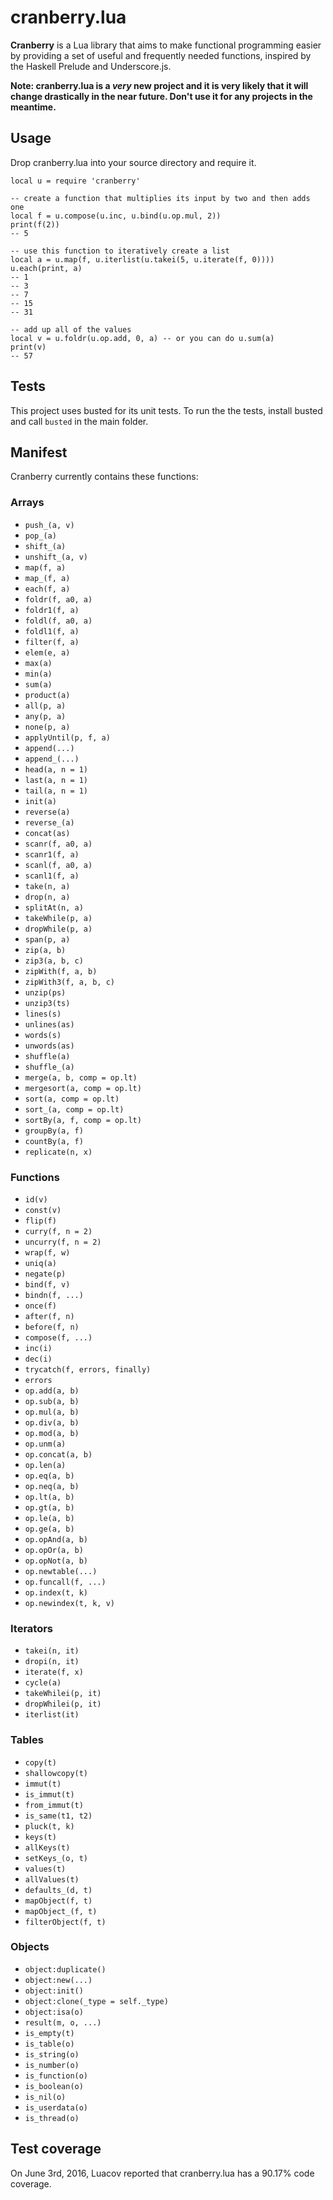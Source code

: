 # cranberry.lua

__Cranberry__ is a Lua library that aims to make functional programming easier by providing a set of useful and frequently needed functions, inspired by the Haskell Prelude and Underscore.js. 

__Note: cranberry.lua is a *very* new project and it is very likely that it will change drastically in the near future. Don't use it for any projects in the meantime.__

## Usage

Drop cranberry.lua into your source directory and require it.

```
local u = require 'cranberry'

-- create a function that multiplies its input by two and then adds one
local f = u.compose(u.inc, u.bind(u.op.mul, 2))
print(f(2))
-- 5

-- use this function to iteratively create a list
local a = u.map(f, u.iterlist(u.takei(5, u.iterate(f, 0))))
u.each(print, a)
-- 1
-- 3
-- 7
-- 15
-- 31

-- add up all of the values
local v = u.foldr(u.op.add, 0, a) -- or you can do u.sum(a)
print(v)
-- 57
```

## Tests

This project uses busted for its unit tests. To run the the tests, install busted and call `busted` in the main folder.

## Manifest

Cranberry currently contains these functions:

### Arrays
- `push_(a, v)`
- `pop_(a)`
- `shift_(a)`
- `unshift_(a, v)`
- `map(f, a)`
- `map_(f, a)`
- `each(f, a)`
- `foldr(f, a0, a)`
- `foldr1(f, a)`
- `foldl(f, a0, a)`
- `foldl1(f, a)`
- `filter(f, a)`
- `elem(e, a)`
- `max(a)`
- `min(a)`
- `sum(a)`
- `product(a)`
- `all(p, a)`
- `any(p, a)`
- `none(p, a)`
- `applyUntil(p, f, a)`
- `append(...)`
- `append_(...)`
- `head(a, n = 1)`
- `last(a, n = 1)`
- `tail(a, n = 1)`
- `init(a)`
- `reverse(a)`
- `reverse_(a)`
- `concat(as)`
- `scanr(f, a0, a)`
- `scanr1(f, a)`
- `scanl(f, a0, a)`
- `scanl1(f, a)`
- `take(n, a)`
- `drop(n, a)`
- `splitAt(n, a)`
- `takeWhile(p, a)`
- `dropWhile(p, a)`
- `span(p, a)`
- `zip(a, b)`
- `zip3(a, b, c)`
- `zipWith(f, a, b)`
- `zipWith3(f, a, b, c)`
- `unzip(ps)`
- `unzip3(ts)`
- `lines(s)`
- `unlines(as)`
- `words(s)`
- `unwords(as)`
- `shuffle(a)`
- `shuffle_(a)`
- `merge(a, b, comp = op.lt)`
- `mergesort(a, comp = op.lt)`
- `sort(a, comp = op.lt)`
- `sort_(a, comp = op.lt)`
- `sortBy(a, f, comp = op.lt)`
- `groupBy(a, f)`
- `countBy(a, f)`
- `replicate(n, x)`
 
### Functions
- `id(v)`
- `const(v)`
- `flip(f)`
- `curry(f, n = 2)`
- `uncurry(f, n = 2)`
- `wrap(f, w)`
- `uniq(a)`
- `negate(p)`
- `bind(f, v)`
- `bindn(f, ...)`
- `once(f)`
- `after(f, n)`
- `before(f, n)`
- `compose(f, ...)`
- `inc(i)`
- `dec(i)`
- `trycatch(f, errors, finally)`
- `errors`
- `op.add(a, b)`
- `op.sub(a, b)`
- `op.mul(a, b)`
- `op.div(a, b)`
- `op.mod(a, b)`
- `op.unm(a)`
- `op.concat(a, b)`
- `op.len(a)`
- `op.eq(a, b)`
- `op.neq(a, b)`
- `op.lt(a, b)`
- `op.gt(a, b)`
- `op.le(a, b)`
- `op.ge(a, b)`
- `op.opAnd(a, b)`
- `op.opOr(a, b)`
- `op.opNot(a, b)`
- `op.newtable(...)`
- `op.funcall(f, ...)`
- `op.index(t, k)`
- `op.newindex(t, k, v)`
 
### Iterators
- `takei(n, it)`
- `dropi(n, it)`
- `iterate(f, x)`
- `cycle(a)`
- `takeWhilei(p, it)`
- `dropWhilei(p, it)`
- `iterlist(it)`
 
### Tables
- `copy(t)`
- `shallowcopy(t)`
- `immut(t)`
- `is_immut(t)`
- `from_immut(t)`
- `is_same(t1, t2)`
- `pluck(t, k)`
- `keys(t)`
- `allKeys(t)`
- `setKeys_(o, t)`
- `values(t)`
- `allValues(t)`
- `defaults_(d, t)`
- `mapObject(f, t)`
- `mapObject_(f, t)`
- `filterObject(f, t)`
 
### Objects
- `object:duplicate()`
- `object:new(...)`
- `object:init()`
- `object:clone(_type = self._type)`
- `object:isa(o)`
- `result(m, o, ...)`
- `is_empty(t)`
- `is_table(o)`
- `is_string(o)`
- `is_number(o)`
- `is_function(o)`
- `is_boolean(o)`
- `is_nil(o)`
- `is_userdata(o)`
- `is_thread(o)`
 
## Test coverage

On June 3rd, 2016, Luacov reported that cranberry.lua has a 90.17% code coverage.

